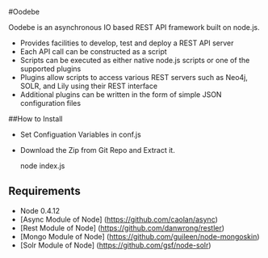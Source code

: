 #Oodebe

Oodebe is an asynchronous IO based REST API framework built on node.js.


* Provides facilities to develop, test and deploy a REST API server
* Each API call can be constructed as a script
* Scripts can be executed as either native node.js scripts or one of the supported plugins
* Plugins allow scripts to access various REST servers such as Neo4j, SOLR, and Lily using their REST interface
* Additional plugins can be written in the form of simple JSON configuration files

##How to Install

* Set Configuation Variables in conf.js
* Download the Zip from Git Repo and Extract it. 
   

   
    node index.js
    
    
## Requirements

* Node 0.4.12
* [Async Module of Node] (https://github.com/caolan/async)
* [Rest Module of Node] (https://github.com/danwrong/restler)
* [Mongo Module of Node] (https://github.com/guileen/node-mongoskin)
* [Solr Module of Node] (https://github.com/gsf/node-solr)


